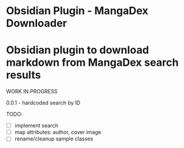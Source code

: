 # Obsidian Plugin - MangaDex Downloader
# Obsidian plugin to download markdown from MangaDex search results 

WORK IN PROGRESS

0.0.1 - hardcoded search by ID

TODO:
- [ ] implement search
- [ ] map attributes: author, cover image
- [ ] rename/cleanup sample classes
